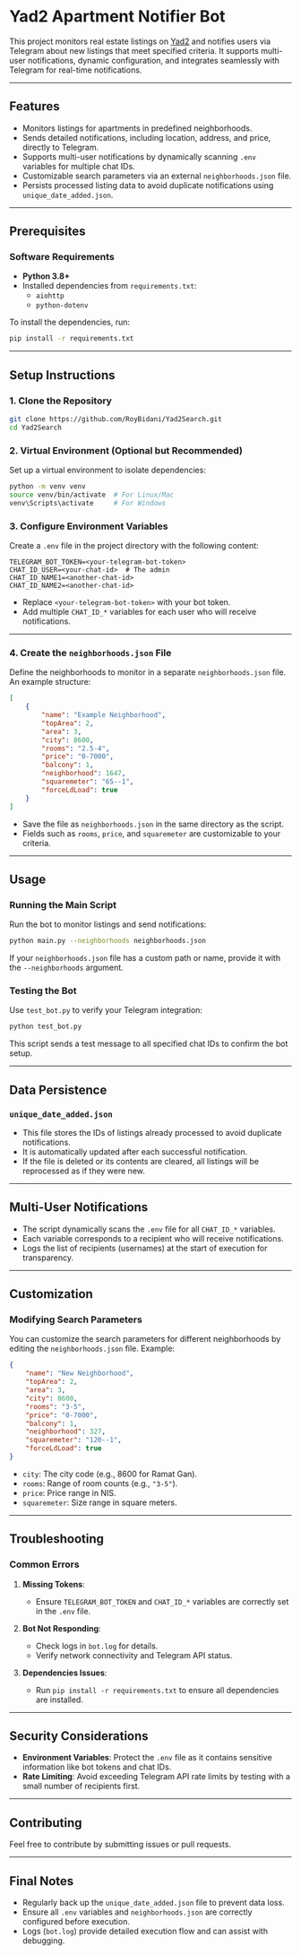 
# Yad2 Apartment Notifier Bot

This project monitors real estate listings on [Yad2](https://www.yad2.co.il/) and notifies users via Telegram about new listings that meet specified criteria. It supports multi-user notifications, dynamic configuration, and integrates seamlessly with Telegram for real-time notifications.

---

## Features

- Monitors listings for apartments in predefined neighborhoods.
- Sends detailed notifications, including location, address, and price, directly to Telegram.
- Supports multi-user notifications by dynamically scanning `.env` variables for multiple chat IDs.
- Customizable search parameters via an external `neighborhoods.json` file.
- Persists processed listing data to avoid duplicate notifications using `unique_date_added.json`.

---

## Prerequisites

### Software Requirements

- **Python 3.8+**
- Installed dependencies from `requirements.txt`:
  - `aiohttp`
  - `python-dotenv`

To install the dependencies, run:
```bash
pip install -r requirements.txt
```

---

## Setup Instructions

### 1. Clone the Repository

```bash
git clone https://github.com/RoyBidani/Yad2Search.git
cd Yad2Search
```

### 2. Virtual Environment (Optional but Recommended)

Set up a virtual environment to isolate dependencies:

```bash
python -m venv venv
source venv/bin/activate  # For Linux/Mac
venv\Scripts\activate     # For Windows
```

### 3. Configure Environment Variables

Create a `.env` file in the project directory with the following content:

```env
TELEGRAM_BOT_TOKEN=<your-telegram-bot-token>
CHAT_ID_USER=<your-chat-id>  # The admin
CHAT_ID_NAME1=<another-chat-id>
CHAT_ID_NAME2=<another-chat-id>
```

- Replace `<your-telegram-bot-token>` with your bot token.
- Add multiple `CHAT_ID_*` variables for each user who will receive notifications.

---

### 4. Create the `neighborhoods.json` File

Define the neighborhoods to monitor in a separate `neighborhoods.json` file. An example structure:

```json
[
    {
        "name": "Example Neighborhood",
        "topArea": 2,
        "area": 3,
        "city": 8600,
        "rooms": "2.5-4",
        "price": "0-7000",
        "balcony": 1,
        "neighborhood": 1647,
        "squaremeter": "65--1",
        "forceLdLoad": true
    }
]
```

- Save the file as `neighborhoods.json` in the same directory as the script.
- Fields such as `rooms`, `price`, and `squaremeter` are customizable to your criteria.

---

## Usage

### Running the Main Script

Run the bot to monitor listings and send notifications:

```bash
python main.py --neighborhoods neighborhoods.json
```

If your `neighborhoods.json` file has a custom path or name, provide it with the `--neighborhoods` argument.

### Testing the Bot

Use `test_bot.py` to verify your Telegram integration:

```bash
python test_bot.py
```

This script sends a test message to all specified chat IDs to confirm the bot setup.

---

## Data Persistence

### `unique_date_added.json`

- This file stores the IDs of listings already processed to avoid duplicate notifications.
- It is automatically updated after each successful notification.
- If the file is deleted or its contents are cleared, all listings will be reprocessed as if they were new.

---

## Multi-User Notifications

- The script dynamically scans the `.env` file for all `CHAT_ID_*` variables.
- Each variable corresponds to a recipient who will receive notifications.
- Logs the list of recipients (usernames) at the start of execution for transparency.

---

## Customization

### Modifying Search Parameters

You can customize the search parameters for different neighborhoods by editing the `neighborhoods.json` file. Example:

```json
{
    "name": "New Neighborhood",
    "topArea": 2,
    "area": 3,
    "city": 8600,
    "rooms": "3-5",
    "price": "0-7000",
    "balcony": 1,
    "neighborhood": 327,
    "squaremeter": "120--1",
    "forceLdLoad": true
}
```

- `city`: The city code (e.g., 8600 for Ramat Gan).
- `rooms`: Range of room counts (e.g., `"3-5"`).
- `price`: Price range in NIS.
- `squaremeter`: Size range in square meters.

---

## Troubleshooting

### Common Errors

1. **Missing Tokens**:
   - Ensure `TELEGRAM_BOT_TOKEN` and `CHAT_ID_*` variables are correctly set in the `.env` file.

2. **Bot Not Responding**:
   - Check logs in `bot.log` for details.
   - Verify network connectivity and Telegram API status.

3. **Dependencies Issues**:
   - Run `pip install -r requirements.txt` to ensure all dependencies are installed.

---

## Security Considerations

- **Environment Variables**: Protect the `.env` file as it contains sensitive information like bot tokens and chat IDs.
- **Rate Limiting**: Avoid exceeding Telegram API rate limits by testing with a small number of recipients first.

---

## Contributing

Feel free to contribute by submitting issues or pull requests.

---

## Final Notes

- Regularly back up the `unique_date_added.json` file to prevent data loss.
- Ensure all `.env` variables and `neighborhoods.json` are correctly configured before execution.
- Logs (`bot.log`) provide detailed execution flow and can assist with debugging.

